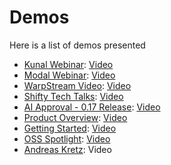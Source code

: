 # Demos

Here is a list of demos presented

- [Kunal Webinar](./kunal-devops-webinar/): [Video](https://www.youtube.com/live/-CASLtqwYQY?si=FAy3CZTgJSiOa3FX)
- [Modal Webinar](./modal-webinar/): [Video](https://www.youtube.com/live/bZ9vR3SjsaE?si=u84J1UDcrgDVPaSm)
- [WarpStream Video](./warpstream-video/): [Video](https://youtu.be/fWYxJtp-vUE?si=HinRGKB0624bXEeX)
- [Shifty Tech Talks](./shifty-tech-talk/): [Video](https://www.linkedin.com/events/shiftytechtalks-let-stalkaboutk7233756351355617282/theater/)
- [AI Approval - 0.17 Release](./ai-approval-0.17-release/): [Video](https://youtu.be/ohEA2eYaQrc?si=z8-MYvFMSJpllwT0)
- [Product Overview](./product-overview/): [Video](https://youtu.be/feC6-KQLYyA?si=5-ce5gzPLpExyPDf)
- [Getting Started](./get-started/): [Video](https://youtu.be/a2BZ7vOihjg?si=j4F_nxkKTBw55C-E)
- [OSS Spotlight](./oss-spotlight/): [Video](https://youtu.be/R0JAFvDCmSY?si=Ir1Y3ppFOkzVenh8)
- [Andreas Kretz](./learn-data-engineering/): Video